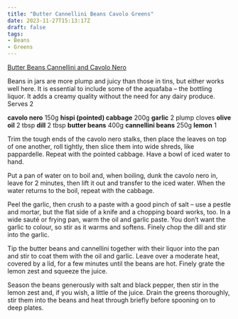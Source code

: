 ```yaml
---
title: "Butter Cannellini Beans Cavolo Greens"
date: 2023-11-27T15:13:17Z
draft: false
tags:
- Beans
- Greens
---
```

[Butter Beans Cannellini and Cavolo Nero](https://www.theguardian.com/food/2023/nov/26/nigel-slater-recipes-fo-butter-beans-cannellini-and-cavolo-nero-and-chocolate-and-orange-frangipane)

Beans in jars are more plump and juicy than those in tins, but either works well here. It is essential to include some of the aquafaba – the bottling liquor. It adds a creamy quality without the need for any dairy produce. Serves 2

**cavolo nero** 150g
**hispi (pointed) cabbage** 200g
**garlic** 2 plump cloves
**olive oil** 2 tbsp
**dill** 2 tbsp
**butter beans** 400g
**cannellini beans** 250g
**lemon** 1

Trim the tough ends of the cavolo nero stalks, then place the leaves on top of one another, roll tightly, then slice them into wide shreds, like pappardelle. Repeat with the pointed cabbage. Have a bowl of iced water to hand.

Put a pan of water on to boil and, when boiling, dunk the cavolo nero in, leave for 2 minutes, then lift it out and transfer to the iced water. When the water returns to the boil, repeat with the cabbage.

Peel the garlic, then crush to a paste with a good pinch of salt – use a pestle and mortar, but the flat side of a knife and a chopping board works, too. In a wide sauté or frying pan, warm the oil and garlic paste. You don’t want the garlic to colour, so stir as it warms and softens. Finely chop the dill and stir into the garlic.


Tip the butter beans and cannellini together with their liquor into the pan and stir to coat them with the oil and garlic. Leave over a moderate heat, covered by a lid, for a few minutes until the beans are hot. Finely grate the lemon zest and squeeze the juice.

Season the beans generously with salt and black pepper, then stir in the lemon zest and, if you wish, a little of the juice. Drain the greens thoroughly, stir them into the beans and heat through briefly before spooning on to deep plates.


